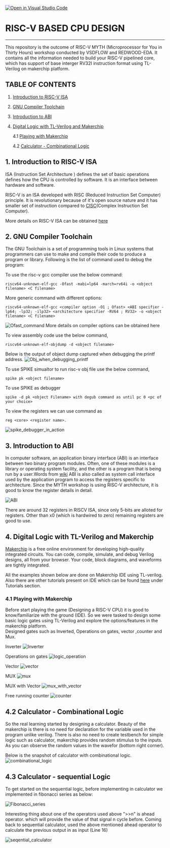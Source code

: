 [![Open in Visual Studio Code](https://classroom.github.com/assets/open-in-vscode-c66648af7eb3fe8bc4f294546bfd86ef473780cde1dea487d3c4ff354943c9ae.svg)](https://classroom.github.com/online_ide?assignment_repo_id=9175436&assignment_repo_type=AssignmentRepo)
# RISC-V BASED CPU DESIGN
***
This repository is the outcome of RISC-V MYTH (Microprocessor for You in Thirty Hours) workshop conducted by VSDFLOW and REDWOOD-EDA. It contains all the information needed to build your RISC-V pipelined core, which has support of base interger RV32I instruction format using TL-Verilog on makerchip platform.

## TABLE OF CONTENTS
1. [Introduction to RISC-V ISA](https://github.com/RISCV-MYTH-WORKSHOP/riscv_myth_workshop_nov22-rpjayaraman/edit/master/README.md#1-introduction-to-risc-v-isa)
2. [GNU Compiler Toolchain](https://github.com/RISCV-MYTH-WORKSHOP/riscv_myth_workshop_nov22-rpjayaraman/edit/master/README.md#gnu-compiler-toolchain)
3. [Introduction to ABI](https://github.com/RISCV-MYTH-WORKSHOP/riscv_myth_workshop_nov22-rpjayaraman/edit/master/README.md#3-introduction-to-abi)
4. [Digital Logic with TL-Verilog and Makerchip](https://github.com/RISCV-MYTH-WORKSHOP/riscv_myth_workshop_nov22-rpjayaraman/edit/master/README.md#4-digital-logic-with-tl-verilog-and-makerchip)
  
      4.1 [Playing with Makerchip](https://github.com/RISCV-MYTH-WORKSHOP/riscv_myth_workshop_nov22-rpjayaraman/edit/master/README.md#41-playing-with-makerchip)
    
      4.2 [Calculator - Combinational Logic](https://github.com/RISCV-MYTH-WORKSHOP/riscv_myth_workshop_nov22-rpjayaraman/edit/master/README.md#42-calculator---combinational-logic)


## 1. Introduction to RISC-V ISA
  ISA (Instruction Set Architecture ) defines the set of basic operations defines how the CPU is controlled by software. It is an interface between hardware and software. 
  
  
  RISC-V is an ISA developed with RISC (Reduced Instruction Set Computer) principle. It is revolutionary because of it's open source nature and it has smaller set of instruction compared to [CISC](https://en.wikipedia.org/wiki/Complex_instruction_set_computer)(Complex Instruction Set Computer).
  
  More details on RISC-V ISA can be obtained [here](https://github.com/riscv/riscv-isa-manual/releases/download/draft-20200727-8088ba4/riscv-spec.pdf)
  
## 2. GNU Compiler Toolchain

The GNU Toolchain is a set of programming tools in Linux systems that programmers can use to make and compile their code to produce a program or library.
Following is the list of command used to debug the program:

To use the risc-v gcc compiler use the below command:
```
riscv64-unknown-elf-gcc -Ofast -mabi=lp64 -march=rv64i -o <object filename> <C filename>
```
More generic command with different options:
```
riscv64-unknown-elf-gcc <compiler option -O1 ; Ofast> <ABI specifier -lp64; -lp32; -ilp32> <architecture specifier -RV64 ; RV32> -o <object filename> <C filename>
```
![Ofast_command](https://github.com/RISCV-MYTH-WORKSHOP/riscv_myth_workshop_nov22-rpjayaraman/blob/master/Images/Ofast.PNG)
More details on compiler options can be obtained here

To view assembly code use the below command,
```
riscv64-unknown-elf-objdump -d <object filename>
```
Below is the output of object dump captured when debugging the printf address. 
![Obj_when_debugging_printf](https://github.com/RISCV-MYTH-WORKSHOP/riscv_myth_workshop_nov22-rpjayaraman/blob/master/Obj.png)


To use SPIKE simualtor to run risc-v obj file use the below command,
```
spike pk <object filename>
```
To use SPIKE as debugger
```
spike -d pk <object Filename> with degub command as until pc 0 <pc of your choice>
```  

To view the registers we can use command as 
```
reg <core> <register name>.
````
![spike_debugger_in_action](https://github.com/RISCV-MYTH-WORKSHOP/riscv_myth_workshop_nov22-rpjayaraman/blob/master/Images/Spike-debugger.PNG)
## 3. Introduction to ABI

   In computer software, an application binary interface (ABI) is an interface between two binary program modules. Often, one of these modules is a library or operating system facility, and the other is a program that is being run by a user.Words from [wiki](https://en.wikipedia.org/wiki/Application_binary_interface)
ABI is also called as system call interface used by the application program to access the registers specific to architecture. Since the MYTH workshop is using RISC-V architecture, it is good to know the register details in detail. 


![ABI](https://github.com/RISCV-MYTH-WORKSHOP/riscv_myth_workshop_nov22-rpjayaraman/blob/master/Images/ABI-Image.png)

There are around 32 registers in RISCV ISA, since only 5-bits are alloted for registers. Other than x0 (which is hardwired to zero) remaining registers are good to use.

## 4. Digital Logic with TL-Verilog and Makerchip

  [Makerchip](https://makerchip.com/) is a free online environment for developing high-quality integrated circuits. You can code, compile, simulate, and debug Verilog designs, all from your browser. Your code, block diagrams, and waveforms are tightly integrated.

All the examples shown below are done on Makerchip IDE using TL-verilog. Also there are other tutorials present on IDE which can be found [here](https://makerchip.com/sandbox/) under Tutorials section.

### 4.1 Playing with Makerchip
  Before start playing the game (Designing a RISC-V CPU) it is good to know/familiarize with the ground (IDE). So we were tasked to design some basic logic gates using TL-Verilog and explore the options/features in the makerchip platform.   
Designed gates such as Inverted, Operations on gates, vector ,counter and Mux. 

Inverter 
![Inverter](https://github.com/RISCV-MYTH-WORKSHOP/riscv_myth_workshop_nov22-rpjayaraman/blob/master/Images/A-Inverter.PNG)

Operations on gates
![logic_operation](https://github.com/RISCV-MYTH-WORKSHOP/riscv_myth_workshop_nov22-rpjayaraman/blob/master/Images/B-Logic_gates.PNG)

Vector 
![vector](https://github.com/RISCV-MYTH-WORKSHOP/riscv_myth_workshop_nov22-rpjayaraman/blob/master/Images/C-Vector.PNG)

MUX
![mux](https://github.com/RISCV-MYTH-WORKSHOP/riscv_myth_workshop_nov22-rpjayaraman/blob/master/Images/Mux.PNG)

MUX with Vector
![mux_with_vector](https://github.com/RISCV-MYTH-WORKSHOP/riscv_myth_workshop_nov22-rpjayaraman/blob/master/Images/Mux_vector.PNG)

Free running counter 
![counter](https://github.com/RISCV-MYTH-WORKSHOP/riscv_myth_workshop_nov22-rpjayaraman/blob/master/Images/Free-running-counter.PNG)

## 4.2 Calculator - Combinational Logic
  So the real learning started by designing a calculator. Beauty of the makerchip is there is no need for declaration for the variable used in the program unlike verilog. There is also no need to create testbench for simple logic such as calculator, makerchip provides random stimulus to the inputs. As you can observe the random values in the wavefor (bottom right corner).
  
  
Below is the snapshot of calculator with combinational logic.
![combinational_logic](https://github.com/RISCV-MYTH-WORKSHOP/riscv_myth_workshop_nov22-rpjayaraman/blob/master/Images/Calculator_coninational_logic.PNG)

## 4.3 Calculator - sequential Logic
  To get started on the sequential logic, before implementing in calculator we implemented in fibonacci series as below: 
  
  ![Fibonacci_series](https://github.com/RISCV-MYTH-WORKSHOP/riscv_myth_workshop_nov22-rpjayaraman/blob/master/Images/Fibonacci_tlv.PNG)
  
  Interesting thing about one of the operators used above ">>n" is ahead operator. which will provide the value of that signal n cycle before.
  Coming back to sequential calculator, used the above mentioned ahead operator to calculate the previous output in as input (Line 16)
  
  ![seqential_calculator](https://github.com/RISCV-MYTH-WORKSHOP/riscv_myth_workshop_nov22-rpjayaraman/blob/master/Images/Sequential_calculator.PNG)
  
  


